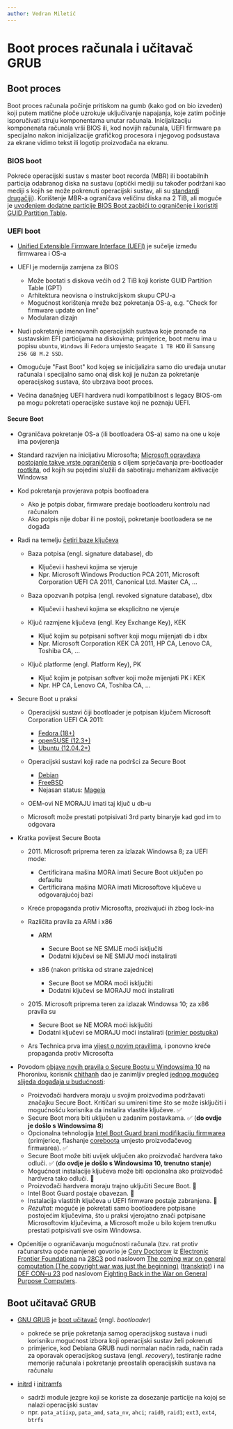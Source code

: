 ```yaml
---
author: Vedran Miletić
---
```


# Boot proces računala i učitavač GRUB

## Boot proces

Boot proces računala počinje pritiskom na gumb (kako god on bio izveden) koji putem matične ploče uzrokuje uključivanje napajanja, koje zatim počinje isporučivati struju komponentama unutar računala. Inicijalizaciju komponenata računala vrši BIOS ili, kod novijih računala, UEFI firmware pa specijalno nakon inicijalizacije grafičkog procesora i njegovog podsustava za ekrane vidimo tekst ili logotip proizvođača na ekranu.

### BIOS boot

Pokreće operacijski sustav s master boot recorda (MBR) ili bootabilnih particija odabranog diska na sustavu (optički mediji su također podržani kao mediji s kojih se može pokrenuti operacijski sustav, ali su [standardi drugačiji](https://en.wikipedia.org/wiki/El_Torito_(CD-ROM_standard))). Korištenje MBR-a ograničava veličinu diska na 2 TiB, ali moguće je [uvođenjem dodatne particije BIOS Boot zaobići to ograničenje i koristiti GUID Partition Table](https://www.anchor.com.au/blog/2012/10/the-difference-between-booting-mbr-and-gpt-with-grub/).

### UEFI boot

- [Unified Extensible Firmware Interface (UEFI)](https://www.uefi.org/) je sučelje između firmwarea i OS-a
- UEFI je modernija zamjena za BIOS

    - Može bootati s diskova većih od 2 TiB koji koriste GUID Partition Table (GPT)
    - Arhitektura neovisna o instrukcijskom skupu CPU-a
    - Mogućnost korištenja mreže bez pokretanja OS-a, e.g. "Check for firmware update on line"
    - Modularan dizajn

- Nudi pokretanje imenovanih operacijskih sustava koje pronađe na sustavskim EFI particijama na diskovima; primjerice, boot menu ima u popisu `ubuntu`, `Windows` ili `Fedora` umjesto `Seagate 1 TB HDD` ili `Samsung 256 GB M.2 SSD`.
- Omogućuje "Fast Boot" kod kojeg se inicijalizira samo dio uređaja unutar računala i specijalno samo onaj disk koji je nužan za pokretanje operacijskog sustava, što ubrzava boot proces.
- Većina današnjeg UEFI hardvera nudi kompatibilnost s legacy BIOS-om pa mogu pokretati operacijske sustave koji ne poznaju UEFI.

#### Secure Boot

- Ograničava pokretanje OS-a (ili bootloadera OS-a) samo na one u koje ima povjerenja
- Standard razvijen na inicijativu Microsofta; [Microsoft opravdava postojanje takve vrste ograničenja](https://docs.microsoft.com/en-us/windows-hardware/manufacture/desktop/windows-secure-boot-key-creation-and-management-guidance#securebootkeymanagement) s ciljem sprječavanja pre-bootloader [rootkita](https://en.wikipedia.org/wiki/Rootkit), od kojih su pojedini služili da sabotiraju mehanizam aktivacije Windowsa
- Kod pokretanja provjerava potpis bootloadera

    - Ako je potpis dobar, firmware predaje bootloaderu kontrolu nad računalom
    - Ako potpis nije dobar ili ne postoji, pokretanje bootloadera se ne događa

- Radi na temelju [četiri baze ključeva](https://docs.microsoft.com/en-us/windows-hardware/manufacture/desktop/windows-secure-boot-key-creation-and-management-guidance)

    - Baza potpisa (engl. signature database), db

        - Ključevi i hashevi kojima se vjeruje
        - Npr. Microsoft Windows Production PCA 2011, Microsoft Corporation UEFI CA 2011, Canonical Ltd. Master CA, ...

    - Baza opozvanih potpisa (engl. revoked signature database), dbx

        - Ključevi i hashevi kojima se eksplicitno ne vjeruje

    - Ključ razmjene ključeva (engl. Key Exchange Key), KEK

        - Ključ kojim su potpisani softver koji mogu mijenjati db i dbx
        - Npr. Microsoft Corporation KEK CA 2011, HP CA, Lenovo CA, Toshiba CA, ...

    - Ključ platforme (engl. Platform Key), PK

        - Ključ kojim je potpisan softver koji može mijenjati PK i KEK
        - Npr. HP CA, Lenovo CA, Toshiba CA, ...

- Secure Boot u praksi

    - Operacijski sustavi čiji bootloader je potpisan ključem Microsoft Corporation UEFI CA 2011:

        - [Fedora (18+)](https://docs.fedoraproject.org/en-US/Fedora/18/html-single/UEFI_Secure_Boot_Guide/)
        - [openSUSE (12.3+)](https://en.opensuse.org/openSUSE:UEFI)
        - [Ubuntu (12.04.2+)](https://help.ubuntu.com/community/UEFI)

    - Operacijski sustavi koji rade na podršci za Secure Boot

        - [Debian](https://wiki.debian.org/SecureBoot)
        - [FreeBSD](https://wiki.freebsd.org/SecureBoot)
        - Nejasan status: [Mageia](https://wiki.mageia.org/en/About_EFI_UEFI#Secure_Boot)

    - OEM-ovi NE MORAJU imati taj ključ u db-u
    - Microsoft može prestati potpisivati 3rd party binaryje kad god im to odgovara

- Kratka povijest Secure Boota

    - 2011\. Microsoft priprema teren za izlazak Windowsa 8; za UEFI mode:

        - Certificirana mašina MORA imati Secure Boot uključen po defaultu
        - Certificirana mašina MORA imati Microsoftove ključeve u odgovarajućoj bazi

    - Kreće propaganda protiv Microsofta, prozivajući ih zbog lock-ina
    - Različita pravila za ARM i x86

        - ARM

            - Secure Boot se NE SMIJE moći isključiti
            - Dodatni ključevi se NE SMIJU moći instalirati

        - x86 (nakon pritiska od strane zajednice)

            - Secure Boot se MORA moći isključiti
            - Dodatni ključevi se MORAJU moći instalirati

    - 2015\. Microsoft priprema teren za izlazak Windowsa 10; za x86 pravila su

        - Secure Boot se NE MORA moći isključiti
        - Dodatni ključevi se MORAJU moći instalirati ([primjer postupka](http://dannyvanheumen.nl/post/secure-boot-in-fedora/))

    - Ars Technica prva ima [vijest o novim pravilima](https://arstechnica.com/information-technology/2015/03/windows-10-to-make-the-secure-boot-alt-os-lock-out-a-reality/), i ponovno kreće propaganda protiv Microsofta

- Povodom [objave novih pravila o Secure Bootu u Windowsima 10](https://www.phoronix.com/scan.php?page=news_item&px=SecoreBoot-Windows-10) na Phoronixu, korisnik [chithanh](https://www.phoronix.com/forums/member/16465-chithanh) dao je zanimljiv pregled [jednog mogućeg slijeda događaja u budućnosti](https://www.phoronix.com/forums/forum/phoronix/general-discussion/49072-new-secureboot-concerns-arise-with-windows-10?p=623687#post623687):

    - Proizvođači hardvera moraju u svojim proizvodima podržavati značajku Secure Boot. Kritičari su umireni time što se može isključiti i mogućnošću korisnika da instalira vlastite ključeve. ✅
    - Secure Boot mora biti uključen u zadanim postavkama. ✅ (**do ovdje je došlo s Windowsima 8**)
    - Opcionalna tehnologija [Intel Boot Guard brani modifikaciju firmwarea](https://patrick.georgi.family/2015/02/17/intel-boot-guard/) (primjerice, flashanje [coreboota](https://coreboot.org/) umjesto proizvođačevog firmwarea). ✅
    - Secure Boot može biti uvijek uključen ako proizvođač hardvera tako odluči. ✅ (**do ovdje je došlo s Windowsima 10, trenutno stanje**)
    - Mogućnost instalacije ključeva može biti opcionalna ako proizvođač hardvera tako odluči. 🚧
    - Proizvođači hardvera moraju trajno uključiti Secure Boot. 🚧
    - Intel Boot Guard postaje obavezan. 🚧
    - Instalacija vlastitih ključeva u UEFI firmware postaje zabranjena. 🚧
    - *Rezultat:* moguće je pokretati samo bootloadere potpisane postojećim ključevima, što u praksi vjerojatno znači potpisane Microsoftovim ključevima, a Microsoft može u bilo kojem trenutku prestati potpisivati sve osim Windowsa.

- Općenitije o ograničavanju mogućnosti računala (tzv. rat protiv računarstva opće namjene) govorio je [Cory Doctorow](https://craphound.com/) iz [Electronic Frontier Foundationa](https://www.eff.org/about/staff/cory-doctorow) na [28C3](https://events.ccc.de/congress/2011/wiki/Welcome) pod naslovom [The coming war on general computation (The copyright war was just the beginning)](https://media.ccc.de/v/28c3-4848-en-the_coming_war_on_general_computation) ([transkript](https://joshuawise.com/28c3-transcript)) i na [DEF CON-u 23](https://www.defcon.org/html/defcon-23/dc-23-index.html) pod naslovom [Fighting Back in the War on General Purpose Computers](https://youtu.be/pT6itfUUsoQ).

## Boot učitavač GRUB

- [GNU GRUB](https://en.wikipedia.org/wiki/GNU_GRUB) je [boot učitavač](https://en.wikipedia.org/wiki/Booting#Modern_boot_loaders) (engl. *bootloader*)

    - pokreće se prije pokretanja samog operacijskog sustava i nudi korisniku mogućnost izbora koji operacijski sustav želi pokrenuti
    - primjerice, kod Debiana GRUB nudi normalan način rada, način rada za oporavak operacijskog sustava (engl. *recovery*), testiranje radne memorije računala i pokretanje preostalih operacijskih sustava na računalu

- [initrd](https://en.wikipedia.org/wiki/Initrd) i [initramfs](https://en.wikipedia.org/wiki/Initramfs)

    - sadrži module jezgre koji se koriste za dosezanje particije na kojoj se nalazi operacijski sustav
    - npr. `pata_atiixp`, `pata_amd`, `sata_nv`, `ahci`; `raid0`, `raid1`; `ext3`, `ext4`, `btrfs`
